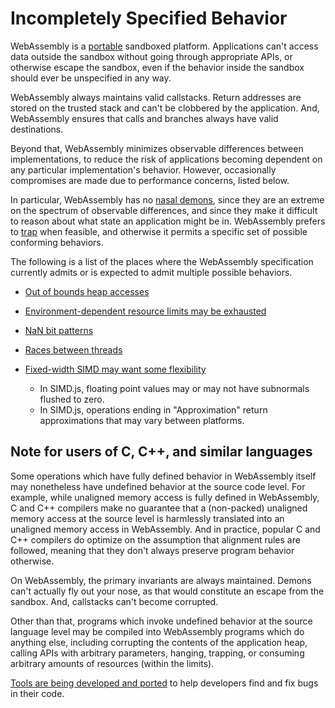 # Incompletely Specified Behavior

WebAssembly is a [portable](Portability.md) sandboxed platform. Applications
can't access data outside the sandbox without going through appropriate APIs, or
otherwise escape the sandbox, even if the behavior inside the sandbox should
ever be unspecified in any way.

WebAssembly always maintains valid callstacks. Return addresses are stored on the trusted stack and can't be clobbered by the application. And, WebAssembly ensures that calls and branches always have valid destinations.

Beyond that, WebAssembly minimizes observable differences between implementations, to reduce the risk of applications becoming dependent on any particular implementation's behavior. However, occasionally compromises are made due to performance concerns, listed below.

In particular, WebAssembly has no [nasal demons](https://en.wikipedia.org/w/index.php?title=Nasal_demons), since they are an extreme on the spectrum of observable differences, and since they make it difficult to reason about what state an application might be in. WebAssembly prefers to [trap](AstSemantics.md) when feasible, and otherwise it permits a specific set of possible conforming behaviors.

The following is a list of the places where the WebAssembly specification currently admits or is expected to admit multiple possible behaviors.

 - [Out of bounds heap accesses](AstSemantics.md#accessing-the-heap)

 - [Environment-dependent resource limits may be exhausted](AstSemantics.md)

 - [NaN bit patterns](AstSemantics.md#floating-point-operations)

 - [Races between threads](EssentialPostMVPFeatures.md#threads)

 - [Fixed-width SIMD may want some flexibility](EssentialPostMVPFeatures.md#fixed-width-simd)
   - In SIMD.js, floating point values may or may not have subnormals flushed to zero.
   - In SIMD.js, operations ending in "Approximation" return approximations that may vary between platforms.

## Note for users of C, C++, and similar languages

Some operations which have fully defined behavior in WebAssembly itself may nonetheless have undefined behavior at the source code level. For example, while unaligned memory access is fully defined in WebAssembly, C and C++ compilers make no guarantee that a (non-packed) unaligned memory access at the source level is harmlessly translated into an unaligned memory access in WebAssembly. And in practice, popular C and C++ compilers do optimize on the assumption that alignment rules are followed, meaning that they don't always preserve program behavior otherwise.

On WebAssembly, the primary invariants are always maintained. Demons can't actually fly out your nose, as that would constitute an escape from the sandbox. And, callstacks can't become corrupted.

Other than that, programs which invoke undefined behavior at the source language level may be compiled into WebAssembly programs which do anything else, including corrupting the contents of the application heap, calling APIs with arbitrary parameters, hanging, trapping, or consuming arbitrary amounts of resources (within the limits).

[Tools are being developed and ported](Tooling.md) to help developers find and fix bugs in their code.
